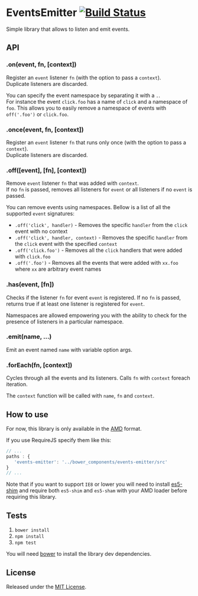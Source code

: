 # EventsEmitter [![Build Status](https://secure.travis-ci.org/IndigoUnited/events-emitter.png?branch=master)](http://travis-ci.org/IndigoUnited/events-emitter)

Simple library that allows to listen and emit events.



## API

### .on(event, fn, [context])

Register an `event` listener `fn` (with the option to pass a `context`).   
Duplicate listeners are discarded.

You can specify the event namespace by separating it with a `.`.   
For instance the event `click.foo` has a name of `click` and a namespace of `foo`.
This allows you to easily remove a namespace of events with `off('.foo')` or `click.foo`.


### .once(event, fn, [context])

Register an `event` listener `fn` that runs only once (with the option to pass a `context`).   
Duplicate listeners are discarded.


### .off([event], [fn], [context])

Remove `event` listener `fn` that was added with `context`.   
If no `fn` is passed, removes all listeners for `event` or all listeners if no `event` is passed.

You can remove events using namespaces. Bellow is a list of all the supported `event` signatures:

- `.off('click', handler)` - Removes the specific `handler` from the `click` event with no context
- `.off('click', handler, context)` - Removes the specific `handler` from the `click` event with the specified `context`
- `.off('click.foo')` - Removes all the `click` handlers that were added with `click.foo`
- `.off('.foo')` - Removes all the events that were added with `xx.foo` where `xx` are arbitrary event names


### .has(event, [fn])

Checks if the listener `fn` for event `event` is registered.
If no `fn` is passed, returns true if at least one listener is registered for `event`.

Namespaces are allowed empowering you with the ability to check for the presence of listeners in a particular namespace.


### .emit(name, ...)

Emit an event named `name` with variable option args.


### .forEach(fn, [context])

Cycles through all the events and its listeners.
Calls `fn` with `context` foreach iteration.

The `context` function will be called with `name`, `fn` and `context`.



## How to use

For now, this library is only available in the [AMD](https://github.com/amdjs/amdjs-api/wiki/AMD) format.

If you use RequireJS specify them like this:

```js
// ...
paths : {
   'events-emitter': '../bower_components/events-emitter/src'
}
// ...
```

Note that if you want to support `IE8` or lower you will need to install [es5-shim](https://github.com/kriskowal/es5-shim.git) and require both `es5-shim` and `es5-sham` with your AMD loader before requiring this library.



## Tests

1. `bower install`
2. `npm install`
3. `npm test`

You will need [bower](https://github.com/bower/bower) to install the library dev dependencies.



## License

Released under the [MIT License](http://www.opensource.org/licenses/mit-license.php).
